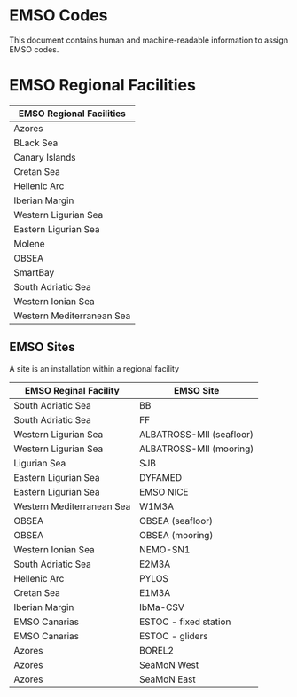# EMSO Codes #

This document contains human and machine-readable information to assign EMSO codes.

# EMSO Regional Facilities #
 | EMSO Regional Facilities  |  
 |---------------------------|
 | Azores                    | 
 | BLack Sea                 | 
 | Canary Islands            | 
 | Cretan Sea                | 
 | Hellenic Arc              | 
 | Iberian Margin            | 
 | Western Ligurian Sea      | 
 | Eastern Ligurian Sea      |
 | Molene                    | 
 | OBSEA                     | 
 | SmartBay                  | 
 | South Adriatic Sea        | 
 | Western Ionian Sea        | 
 | Western Mediterranean Sea |


## EMSO Sites ##
A site is an installation within a regional facility 

| EMSO Reginal Facility     | EMSO Site                |
|---------------------------|--------------------------|
| South Adriatic Sea        | BB                       |
| South Adriatic Sea        | FF                       |
| Western Ligurian Sea      | ALBATROSS-MII (seafloor) |
| Western Ligurian Sea      | ALBATROSS-MII (mooring)  |
| Ligurian Sea              | SJB                      |
| Eastern Ligurian Sea      | DYFAMED                  |
| Eastern Ligurian Sea      | EMSO NICE                |
| Western Mediterranean Sea | W1M3A                    |
| OBSEA                     | OBSEA (seafloor)         |
| OBSEA                     | OBSEA (mooring)          |
| Western Ionian Sea        | NEMO-SN1                 |
| South Adriatic Sea        | E2M3A                    |
| Hellenic Arc              | PYLOS                    |
| Cretan Sea                | E1M3A                    |
| Iberian Margin            | IbMa-CSV                 |
| EMSO Canarias             | ESTOC - fixed station    |
| EMSO Canarias             | ESTOC - gliders          |
| Azores                    | BOREL2                   |
| Azores                    | SeaMoN West              |
| Azores                    | SeaMoN East              |
